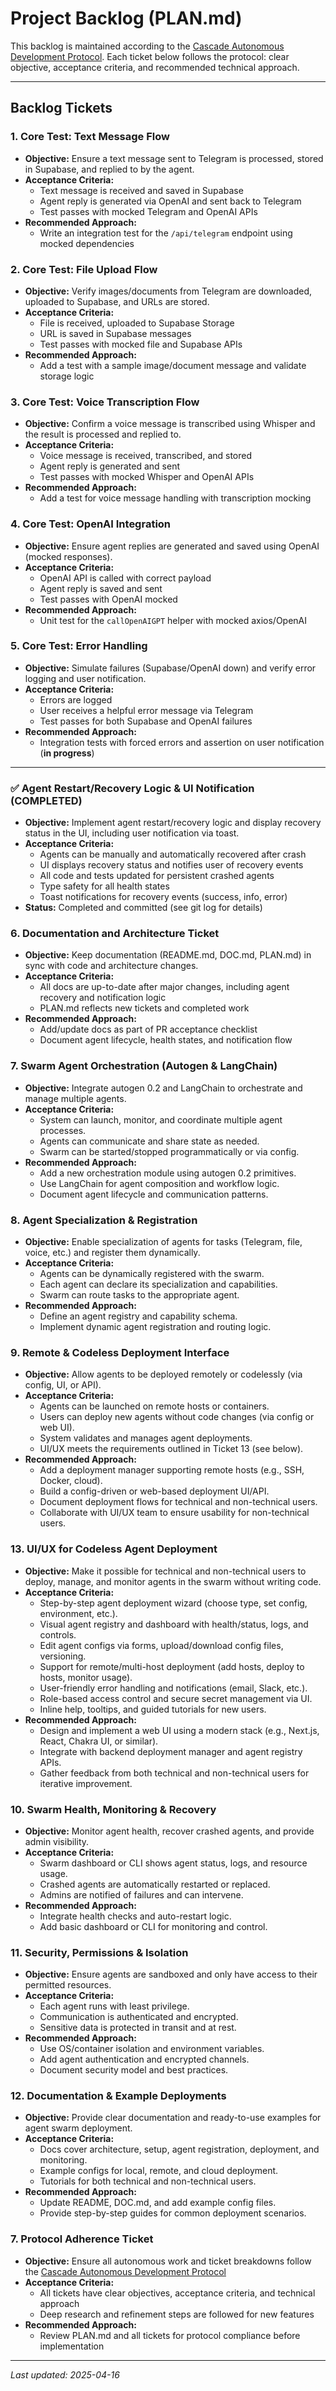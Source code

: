 # Project Backlog (PLAN.md)

This backlog is maintained according to the [Cascade Autonomous Development Protocol](./Cascade_Autonomous_Development_Protocol.md). Each ticket below follows the protocol: clear objective, acceptance criteria, and recommended technical approach.

---

## Backlog Tickets

### 1. Core Test: Text Message Flow
- **Objective:** Ensure a text message sent to Telegram is processed, stored in Supabase, and replied to by the agent.
- **Acceptance Criteria:**
  - Text message is received and saved in Supabase
  - Agent reply is generated via OpenAI and sent back to Telegram
  - Test passes with mocked Telegram and OpenAI APIs
- **Recommended Approach:**
  - Write an integration test for the `/api/telegram` endpoint using mocked dependencies

### 2. Core Test: File Upload Flow
- **Objective:** Verify images/documents from Telegram are downloaded, uploaded to Supabase, and URLs are stored.
- **Acceptance Criteria:**
  - File is received, uploaded to Supabase Storage
  - URL is saved in Supabase messages
  - Test passes with mocked file and Supabase APIs
- **Recommended Approach:**
  - Add a test with a sample image/document message and validate storage logic

### 3. Core Test: Voice Transcription Flow
- **Objective:** Confirm a voice message is transcribed using Whisper and the result is processed and replied to.
- **Acceptance Criteria:**
  - Voice message is received, transcribed, and stored
  - Agent reply is generated and sent
  - Test passes with mocked Whisper and OpenAI APIs
- **Recommended Approach:**
  - Add a test for voice message handling with transcription mocking

### 4. Core Test: OpenAI Integration
- **Objective:** Ensure agent replies are generated and saved using OpenAI (mocked responses).
- **Acceptance Criteria:**
  - OpenAI API is called with correct payload
  - Agent reply is saved and sent
  - Test passes with OpenAI mocked
- **Recommended Approach:**
  - Unit test for the `callOpenAIGPT` helper with mocked axios/OpenAI

### 5. Core Test: Error Handling
- **Objective:** Simulate failures (Supabase/OpenAI down) and verify error logging and user notification.
- **Acceptance Criteria:**
  - Errors are logged
  - User receives a helpful error message via Telegram
  - Test passes for both Supabase and OpenAI failures
- **Recommended Approach:**
  - Integration tests with forced errors and assertion on user notification (**in progress**)

---

### ✅ Agent Restart/Recovery Logic & UI Notification (COMPLETED)
- **Objective:** Implement agent restart/recovery logic and display recovery status in the UI, including user notification via toast.
- **Acceptance Criteria:**
  - Agents can be manually and automatically recovered after crash
  - UI displays recovery status and notifies user of recovery events
  - All code and tests updated for persistent crashed agents
  - Type safety for all health states
  - Toast notifications for recovery events (success, info, error)
- **Status:** Completed and committed (see git log for details)

### 6. Documentation and Architecture Ticket
- **Objective:** Keep documentation (README.md, DOC.md, PLAN.md) in sync with code and architecture changes.
- **Acceptance Criteria:**
  - All docs are up-to-date after major changes, including agent recovery and notification logic
  - PLAN.md reflects new tickets and completed work
- **Recommended Approach:**
  - Add/update docs as part of PR acceptance checklist
  - Document agent lifecycle, health states, and notification flow

### 7. Swarm Agent Orchestration (Autogen & LangChain)
- **Objective:** Integrate autogen 0.2 and LangChain to orchestrate and manage multiple agents.
- **Acceptance Criteria:**
  - System can launch, monitor, and coordinate multiple agent processes.
  - Agents can communicate and share state as needed.
  - Swarm can be started/stopped programmatically or via config.
- **Recommended Approach:**
  - Add a new orchestration module using autogen 0.2 primitives.
  - Use LangChain for agent composition and workflow logic.
  - Document agent lifecycle and communication patterns.

### 8. Agent Specialization & Registration
- **Objective:** Enable specialization of agents for tasks (Telegram, file, voice, etc.) and register them dynamically.
- **Acceptance Criteria:**
  - Agents can be dynamically registered with the swarm.
  - Each agent can declare its specialization and capabilities.
  - Swarm can route tasks to the appropriate agent.
- **Recommended Approach:**
  - Define an agent registry and capability schema.
  - Implement dynamic agent registration and routing logic.

### 9. Remote & Codeless Deployment Interface
- **Objective:** Allow agents to be deployed remotely or codelessly (via config, UI, or API).
- **Acceptance Criteria:**
  - Agents can be launched on remote hosts or containers.
  - Users can deploy new agents without code changes (via config or web UI).
  - System validates and manages agent deployments.
  - UI/UX meets the requirements outlined in Ticket 13 (see below).
- **Recommended Approach:**
  - Add a deployment manager supporting remote hosts (e.g., SSH, Docker, cloud).
  - Build a config-driven or web-based deployment UI/API.
  - Document deployment flows for technical and non-technical users.
  - Collaborate with UI/UX team to ensure usability for non-technical users.

### 13. UI/UX for Codeless Agent Deployment
- **Objective:** Make it possible for technical and non-technical users to deploy, manage, and monitor agents in the swarm without writing code.
- **Acceptance Criteria:**
  - Step-by-step agent deployment wizard (choose type, set config, environment, etc.).
  - Visual agent registry and dashboard with health/status, logs, and controls.
  - Edit agent configs via forms, upload/download config files, versioning.
  - Support for remote/multi-host deployment (add hosts, deploy to hosts, monitor usage).
  - User-friendly error handling and notifications (email, Slack, etc.).
  - Role-based access control and secure secret management via UI.
  - Inline help, tooltips, and guided tutorials for new users.
- **Recommended Approach:**
  - Design and implement a web UI using a modern stack (e.g., Next.js, React, Chakra UI, or similar).
  - Integrate with backend deployment manager and agent registry APIs.
  - Gather feedback from both technical and non-technical users for iterative improvement.

### 10. Swarm Health, Monitoring & Recovery
- **Objective:** Monitor agent health, recover crashed agents, and provide admin visibility.
- **Acceptance Criteria:**
  - Swarm dashboard or CLI shows agent status, logs, and resource usage.
  - Crashed agents are automatically restarted or replaced.
  - Admins are notified of failures and can intervene.
- **Recommended Approach:**
  - Integrate health checks and auto-restart logic.
  - Add basic dashboard or CLI for monitoring and control.

### 11. Security, Permissions & Isolation
- **Objective:** Ensure agents are sandboxed and only have access to their permitted resources.
- **Acceptance Criteria:**
  - Each agent runs with least privilege.
  - Communication is authenticated and encrypted.
  - Sensitive data is protected in transit and at rest.
- **Recommended Approach:**
  - Use OS/container isolation and environment variables.
  - Add agent authentication and encrypted channels.
  - Document security model and best practices.

### 12. Documentation & Example Deployments
- **Objective:** Provide clear documentation and ready-to-use examples for agent swarm deployment.
- **Acceptance Criteria:**
  - Docs cover architecture, setup, agent registration, deployment, and monitoring.
  - Example configs for local, remote, and cloud deployment.
  - Tutorials for both technical and non-technical users.
- **Recommended Approach:**
  - Update README, DOC.md, and add example config files.
  - Provide step-by-step guides for common deployment scenarios.

### 7. Protocol Adherence Ticket
- **Objective:** Ensure all autonomous work and ticket breakdowns follow the [Cascade Autonomous Development Protocol](./Cascade_Autonomous_Development_Protocol.md)
- **Acceptance Criteria:**
  - All tickets have clear objectives, acceptance criteria, and technical approach
  - Deep research and refinement steps are followed for new features
- **Recommended Approach:**
  - Review PLAN.md and all tickets for protocol compliance before implementation

---

*Last updated: 2025-04-16*
